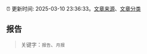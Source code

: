 :alarm_clock: 更新时间: 2025-03-10 23:36:33。[文章来源](/README.md)、[文章分类](/TAGS.md)

## 报告


> 关键字：`报告`、`月报`



